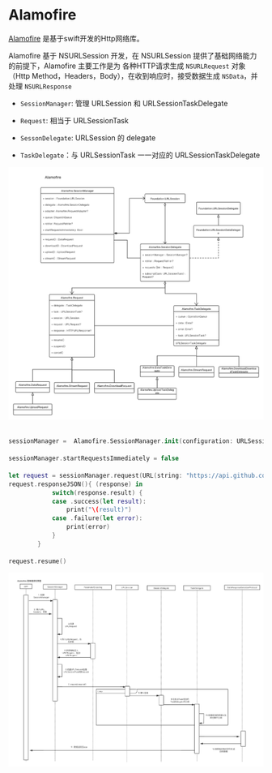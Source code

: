 # Alamofire

[Alamofire](https://github.com/Alamofire/Alamofire) 是基于swift开发的Http网络库。

Alamofire 基于 NSURLSession 开发，在 NSURLSession 提供了基础网络能力的前提下，Alamofire 主要工作是为 各种HTTP请求生成 `NSURLRequest` 对象（Http Method，Headers，Body），在收到响应时，接受数据生成 `NSData`，并处理 `NSURLResponse`


- `SessionManager`: 管理 URLSession 和 URLSessionTaskDelegate

- `Request`: 相当于 URLSessionTask

- `SessonDelegate`: URLSession 的 delegate

- `TaskDelegate`：与 URLSessionTask 一一对应的 URLSessionTaskDelegate

![](https://github.com/existorlive/existorlivepic/raw/master/Alamofire%E7%B1%BB%E5%9B%BE.png)


```swift

sessionManager =  Alamofire.SessionManager.init(configuration: URLSessionConfiguration.default)

sessionManager.startRequestsImmediately = false

let request = sessionManager.request(URL(string: "https://api.github.com/users/existorlive")!)
request.responseJSON(){ (response) in
            switch(response.result) {
            case .success(let result):
                print("\(result)")
            case .failure(let error):
                print(error)
            }
        }

request.resume()

```

![](https://github.com/existorlive/existorlivepic/raw/master/Alamofire%E6%97%B6%E5%BA%8F%E5%9B%BE.png)